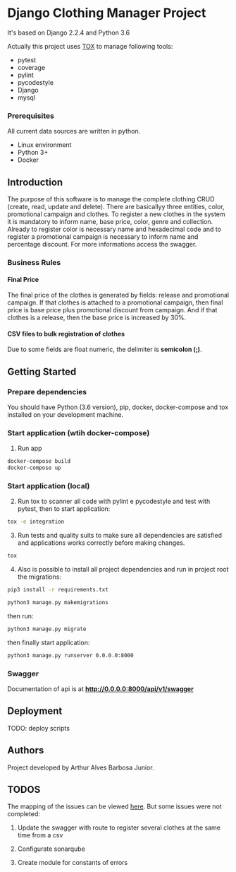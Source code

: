 

# Django Clothing Manager Project

It's based on Django 2.2.4 and Python 3.6

Actually this project uses [TOX](https://tox.readthedocs.io/en/latest/) to manage following tools:

- pytest
- coverage
- pylint
- pycodestyle
- Django
- mysql

### Prerequisites

All current data sources are written in python.
- Linux environment
- Python 3+
- Docker

## Introduction

The purpose of this software is to manage the complete clothing CRUD (create, read, update and delete).
There are basicallyy three entities, color, promotional campaign and clothes. To register a new clothes in the system it is mandatory to inform name, base price, color, genre and collection. Already to register color is necessary name and hexadecimal code and to register a promotional campaign is necessary to inform name and percentage discount. For more informations access the swagger.

### Business Rules

#### Final Price

The final price of the clothes is generated by fields: release and promotional campaign. If that clothes is attached to a promotional campaign, then final price is base price plus promotional discount from campaign. And if that clothes is a release, then the base price is increased by 30%.

#### CSV files to bulk registration of clothes

Due to some fields are float numeric, the delimiter is **semicolon (;)**.

## Getting Started

### Prepare dependencies

You should have Python (3.6 version), pip, docker, docker-compose and tox installed on your development machine.

### Start application (wtih docker-compose)

1. Run app

```bash
docker-compose build
docker-compose up
```

### Start application (local)

2. Run tox to scanner all code with pylint e pycodestyle and test with pytest, then to start application:

```bash
tox -e integration
```

3. Run tests and quality suits to make sure all dependencies are satisfied and applications works correctly before making changes.

```bash
tox
```

4. Also is possible to install all project dependencies and run in project root the migrations:

```bash
pip3 install -r requirements.txt
```

```bash
python3 manage.py makemigrations
```

then run:

```bash
python3 manage.py migrate
```

then finally start application:
```bash
python3 manage.py runserver 0.0.0.0:8000
```

### Swagger

Documentation of api is at **http://0.0.0.0:8000/api/v1/swagger**

## Deployment

TODO: deploy scripts

## Authors

Project developed by Arthur Alves Barbosa Junior.

## TODOS

The mapping of the issues can be viewed [here](https://github.com/arthur-barbosa18/automation-team-store-challenge/projects/1).
But some issues were not completed:

1. Update the swagger with route to register several clothes at the same time from a csv

2. Configurate sonarqube

3. Create module for constants of errors
